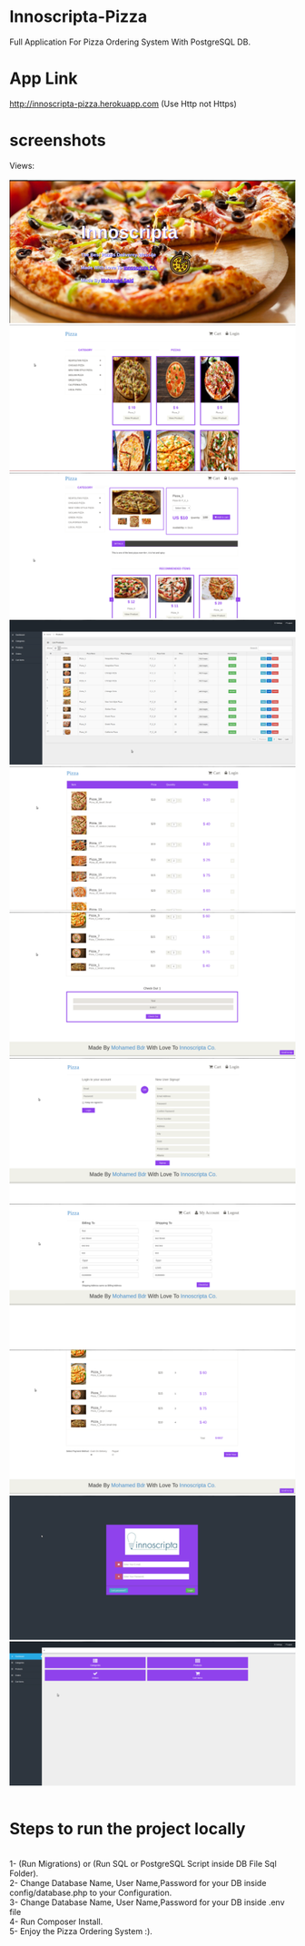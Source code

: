 # Innoscripta-Pizza
Full Application For Pizza Ordering System With PostgreSQL DB.

# App Link
http://innoscripta-pizza.herokuapp.com (Use Http not Https)

# screenshots
Views:
</br>
</br>
![alt text](https://github.com/mohamed-said-ibrahem/Innoscripta-Pizza/blob/master/ScreenShots/1.png)
![alt text](https://github.com/mohamed-said-ibrahem/Innoscripta-Pizza/blob/master/ScreenShots/2.png)
![alt text](https://github.com/mohamed-said-ibrahem/Innoscripta-Pizza/blob/master/ScreenShots/3.png)
![alt text](https://github.com/mohamed-said-ibrahem/Innoscripta-Pizza/blob/master/ScreenShots/4.png)
![alt text](https://github.com/mohamed-said-ibrahem/Innoscripta-Pizza/blob/master/ScreenShots/5.png)
![alt text](https://github.com/mohamed-said-ibrahem/Innoscripta-Pizza/blob/master/ScreenShots/6.png)
![alt text](https://github.com/mohamed-said-ibrahem/Innoscripta-Pizza/blob/master/ScreenShots/7.png)
![alt text](https://github.com/mohamed-said-ibrahem/Innoscripta-Pizza/blob/master/ScreenShots/8.png)
![alt text](https://github.com/mohamed-said-ibrahem/Innoscripta-Pizza/blob/master/ScreenShots/9.png)
![alt text](https://github.com/mohamed-said-ibrahem/Innoscripta-Pizza/blob/master/ScreenShots/11.png)
![alt text](https://github.com/mohamed-said-ibrahem/Innoscripta-Pizza/blob/master/ScreenShots/12.png)
</br>
</br>
# Steps to run the project locally
</br>
1- (Run Migrations) or (Run SQL or PostgreSQL Script inside DB File Sql Folder).
</br>
2- Change Database Name, User Name,Password for your DB inside config/database.php to your Configuration.
</br>
3- Change Database Name, User Name,Password for your DB inside .env file
</br>
4- Run Composer Install.
</br>
5- Enjoy the Pizza Ordering System :).

